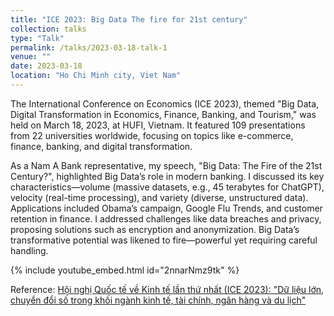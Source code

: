 ```yaml
---
title: "ICE 2023: Big Data The fire for 21st century"
collection: talks
type: "Talk"
permalink: /talks/2023-03-18-talk-1
venue: ""
date: 2023-03-18
location: "Ho Chi Minh city, Viet Nam"
---
```



The International Conference on Economics (ICE 2023), themed "Big Data, Digital Transformation in Economics, Finance, Banking, and Tourism," was held on March 18, 2023, at HUFI, Vietnam. It featured 109 presentations from 22 universities worldwide, focusing on topics like e-commerce, finance, banking, and digital transformation. 

As a Nam A Bank representative, my speech, "Big Data: The Fire of the 21st Century?", highlighted Big Data’s role in modern banking. I discussed its key characteristics—volume (massive datasets, e.g., 45 terabytes for ChatGPT), velocity (real-time processing), and variety (diverse, unstructured data). Applications included Obama’s campaign, Google Flu Trends, and customer retention in finance. I addressed challenges like data breaches and privacy, proposing solutions such as encryption and anonymization. Big Data’s transformative potential was likened to fire—powerful yet requiring careful handling.

{% include youtube_embed.html id="2nnarNmz9tk" %}  

Reference: [Hội nghị Quốc tế về Kinh tế lần thứ nhất (ICE 2023): "Dữ liệu lớn, chuyển đổi số trong khối ngành kinh tế, tài chính, ngân hàng và du lịch"](https://bit.ly/Hoinghiice2023)